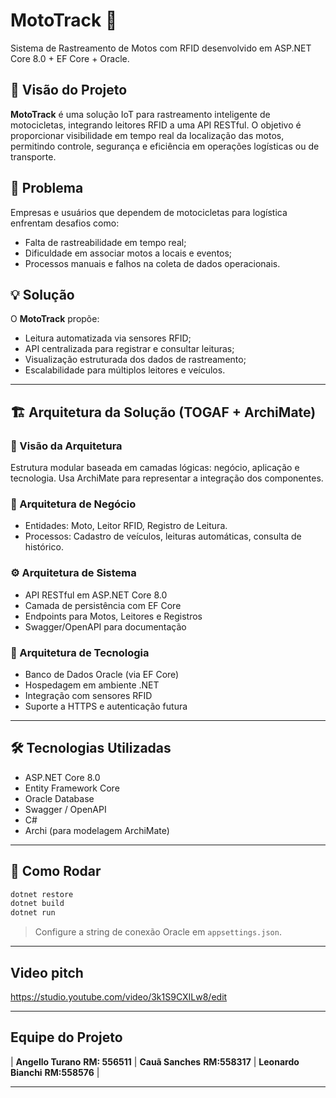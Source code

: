 # MotoTrack 🚀

Sistema de Rastreamento de Motos com RFID desenvolvido em ASP.NET Core 8.0 + EF Core + Oracle.

## 🎯 Visão do Projeto

**MotoTrack** é uma solução IoT para rastreamento inteligente de motocicletas, integrando leitores RFID a uma API RESTful. O objetivo é proporcionar visibilidade em tempo real da localização das motos, permitindo controle, segurança e eficiência em operações logísticas ou de transporte.

## 🧩 Problema

Empresas e usuários que dependem de motocicletas para logística enfrentam desafios como:

- Falta de rastreabilidade em tempo real;
- Dificuldade em associar motos a locais e eventos;
- Processos manuais e falhos na coleta de dados operacionais.

## 💡 Solução

O **MotoTrack** propõe:

- Leitura automatizada via sensores RFID;
- API centralizada para registrar e consultar leituras;
- Visualização estruturada dos dados de rastreamento;
- Escalabilidade para múltiplos leitores e veículos.

---

## 🏗️ Arquitetura da Solução (TOGAF + ArchiMate)

### 🔭 Visão da Arquitetura

Estrutura modular baseada em camadas lógicas: negócio, aplicação e tecnologia. Usa ArchiMate para representar a integração dos componentes.

### 🧱 Arquitetura de Negócio

- Entidades: Moto, Leitor RFID, Registro de Leitura.
- Processos: Cadastro de veículos, leituras automáticas, consulta de histórico.

### ⚙️ Arquitetura de Sistema

- API RESTful em ASP.NET Core 8.0
- Camada de persistência com EF Core
- Endpoints para Motos, Leitores e Registros
- Swagger/OpenAPI para documentação

### 💾 Arquitetura de Tecnologia

- Banco de Dados Oracle (via EF Core)
- Hospedagem em ambiente .NET
- Integração com sensores RFID
- Suporte a HTTPS e autenticação futura

---

## 🛠️ Tecnologias Utilizadas

- ASP.NET Core 8.0
- Entity Framework Core
- Oracle Database
- Swagger / OpenAPI
- C#
- Archi (para modelagem ArchiMate)

---

## 📌 Como Rodar

```bash
dotnet restore
dotnet build
dotnet run
```

> Configure a string de conexão Oracle em `appsettings.json`.

---

## Video pitch

https://studio.youtube.com/video/3k1S9CXILw8/edit

---

## Equipe do Projeto

| **Angello Turano** **RM: 556511** | **Cauã Sanches** **RM:558317** | **Leonardo Bianchi** **RM:558576** |

---
